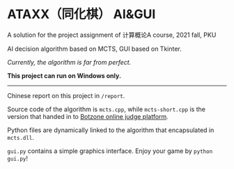 # ATAXX（同化棋） AI&GUI
A solution for the project assignment of 计算概论A course, 2021 fall, PKU

AI decision algorithm based on MCTS, GUI based on Tkinter. 

*Currently, the algorithm is far from perfect.*

**This project can run on Windows only.**

---
Chinese report on this project in `/report`.

Source code of the algorithm is `mcts.cpp`, while `mcts-short.cpp` is the version that handed in to [Botzone online judge platform](https://botzone.org.cn/game/Ataxx).

Python files are dynamically linked to the algorithm that encapsulated in `mcts.dll`.

`gui.py` contains a simple graphics interface. Enjoy your game by `python gui.py`!
